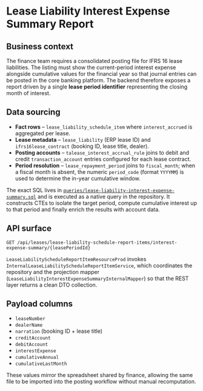 # Lease Liability Interest Expense Summary Report

## Business context

The finance team requires a consolidated posting file for IFRS 16 lease liabilities. The listing must show the current-period
interest expense alongside cumulative values for the financial year so that journal entries can be posted in the core banking
platform. The backend therefore exposes a report driven by a single **lease period identifier** representing the closing month
of interest.

## Data sourcing

* **Fact rows** – `lease_liability_schedule_item` where `interest_accrued` is aggregated per lease.
* **Lease metadata** – `lease_liability` (ERP lease ID) and `ifrs16lease_contract` (booking ID, lease title, dealer).
* **Posting accounts** – `talease_interest_accrual_rule` joins to debit and credit `transaction_account` entries configured for
each lease contract.
* **Period resolution** – `lease_repayment_period` joins to `fiscal_month`; when a fiscal month is absent, the numeric
  `period_code` (format `YYYYMM`) is used to determine the in-year cumulative window.

The exact SQL lives in [`queries/lease-liability-interest-expense-summary.sql`](../../queries/lease-liability-interest-expense-summary.sql)
and is executed as a native query in the repository. It constructs CTEs to isolate the target period, compute cumulative
interest up to that period and finally enrich the results with account data.

## API surface

```
GET /api/leases/lease-liability-schedule-report-items/interest-expense-summary/{leasePeriodId}
```

`LeaseLiabilityScheduleReportItemResourceProd` invokes `InternalLeaseLiabilityScheduleReportItemService`, which coordinates the
repository and the projection mapper (`LeaseLiabilityInterestExpenseSummaryInternalMapper`) so that the REST layer returns a
clean DTO collection.

## Payload columns

* `leaseNumber`
* `dealerName`
* `narration` (booking ID + lease title)
* `creditAccount`
* `debitAccount`
* `interestExpense`
* `cumulativeAnnual`
* `cumulativeLastMonth`

These values mirror the spreadsheet shared by finance, allowing the same file to be imported into the posting workflow without
manual recomputation.
